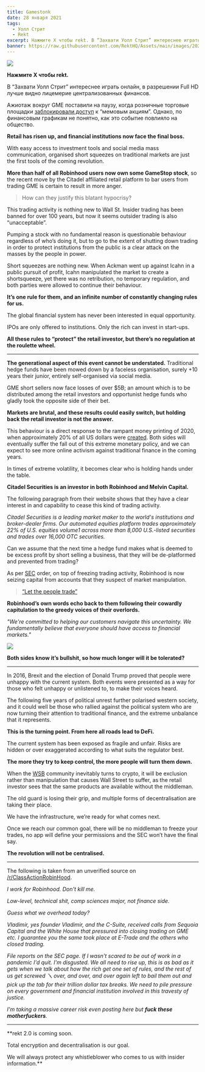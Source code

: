 ```yaml
---
title: Gamestonk
date: 28 января 2021
tags:
  - Уолл Стрит
  - Rekt
excerpt: Нажмите Х чтобы rekt. В “Захвати Уолл Стрит” интереснее играть онлайн, в разрешении Full HD лучше видно лицемерие централизованных финансов. Ажиотаж вокруг GME поставили на паузу, когда розничные торговые площадки заблокировали доступ к “мемовым акциям”. Однако, по финансовым графикам не понятно, как это событие повлияло на общество.
banner: https://raw.githubusercontent.com/RektHQ/Assets/main/images/2021/01/header2-2.jpg
---
```


![](https://raw.githubusercontent.com/RektHQ/Assets/main/images/2021/01/header2-2.jpg)

**Нажмите Х чтобы rekt.**

В “Захвати Уолл Стрит” интереснее играть онлайн, в разрешении Full HD лучше видно лицемерие централизованных финансов.

Ажиотаж вокруг GME поставили на паузу, когда розничные торговые площадки [заблокировали доступ](https://www.marketwatch.com/story/robinhood-blocks-new-purchases-of-gamestop-stock-11611846335) к “мемовым акциям”. Однако, по финансовым графикам не понятно, как это событие повлияло на общество.

**Retail has risen up, and financial institutions now face the final boss.**

With easy access to investment tools and social media mass communication, organised short squeezes on traditional markets are just the first tools of the coming revolution.

**More than half of all Robinhood users now own some GameStop stock**, so the recent move by the Citadel affiliated retail platform to bar users from trading GME is certain to result in more anger.

> How can they justify this blatant hypocrisy?

This trading activity is nothing new to Wall St. Insider trading has been banned for over 100 years, but now it seems outsider trading is also “unacceptable”.

Pumping a stock with no fundamental reason is questionable behaviour regardless of who’s doing it, but to go to the extent of shutting down trading in order to protect institutions from the public is a clear attack on the masses by the people in power.

Short squeezes are nothing new. When Ackman went up against Icahn in a public pursuit of profit, Icahn manipulated the market to create a shortsqueeze, yet there was no retribution, no temporary regulation, and both parties were allowed to continue their behaviour.

**It’s one rule for them, and an infinite number of constantly changing rules for us.**

The global financial system has never been interested in equal opportunity.

IPOs are only offered to institutions. Only the rich can invest in start-ups.

**All these rules to “protect” the retail investor, but there’s no regulation at the roulette wheel.**

---

**The generational aspect of this event cannot be understated.** Traditional hedge funds have been mowed down by a faceless organisation, surely +10 years their junior, entirely self-organised via social media.

GME short sellers now face losses of over $5B; an amount which is to be distributed among the retail investors and opportunist hedge funds who gladly took the opposite side of their bet.

**Markets are brutal, and these results could easily switch, but holding back the retail investor is not the answer.**

This behaviour is a direct response to the rampant money printing of 2020, when approximately 20% of all US dollars were [created](https://www.cityam.com/almost-a-fifth-of-all-us-dollars-were-created-this-year/#:~:text=About%2020%20per%20cent%20of,and%20helped%20asset%20prices%20soar.). Both sides will eventually suffer the fall out of this extreme monetary policy, and we can expect to see more online activism against traditional finance in the coming years.

In times of extreme volatility, it becomes clear who is holding hands under the table.

**Citadel Securities is an investor in both Robinhood and Melvin Capital.**

The following paragraph from their website shows that they have a clear interest in and capability to cease this kind of trading activity.

_Citadel Securities is a leading market maker to the world's institutions and broker-dealer firms. Our automated equities platform trades approximately 22% of U.S. equities volume1 across more than 8,000 U.S.-listed securities and trades over 16,000 OTC securities._

Can we assume that the next time a hedge fund makes what is deemed to be excess profit by short selling a business, that they will be de-platformed and prevented from trading?

As per [SEC](https://twitter.com/RevShark/status/1354838035007987714?s=20) order, on top of freezing trading activity, Robinhood is now seizing capital from accounts that they suspect of market manipulation.

> [“Let the people trade”](https://www.msn.com/en-us/news/other/robinhoods-let-the-people-trade-tweet-resurfaces-after-platform-halts-gamestop-trading/ar-BB1dbgN4)

**Robinhood’s own words echo back to them following their cowardly capitulation to the greedy voices of their overlords.**

_"We're committed to helping our customers navigate this uncertainty. We fundamentally believe that everyone should have access to financial markets."_

![](https://raw.githubusercontent.com/RektHQ/Assets/main/images/2021/01/maxresdefault--1-.jpg)

**Both sides know it’s bullshit, so how much longer will it be tolerated?**

---

In 2016, Brexit and the election of Donald Trump proved that people were unhappy with the current system. Both events were presented as a way for those who felt unhappy or unlistened to, to make their voices heard.

The following five years of political unrest further polarised western society, and it could well be those who rallied against the political system who are now turning their attention to traditional finance, and the extreme unbalance that it represents.

**This is the turning point. From here all roads lead to DeFi.**

The current system has been exposed as fragile and unfair. Risks are hidden or over exaggerated according to what suits the regulator best.

**The more they try to keep control, the more people will turn them down.**

When the [WSB](https://www.reddit.com/r/wallstreetbets/) community inevitably turns to crypto, it will be exclusion rather than manipulation that causes Wall Street to suffer, as the retail investor sees that the same products are available without the middleman.

The old guard is losing their grip, and multiple forms of decentralisation are taking their place.

We have the infrastructure, we’re ready for what comes next.

Once we reach our common goal, there will be no middleman to freeze your trades, no app will define your permissions and the SEC won’t have the final say.

**The revolution will not be centralised.**

---

The following is taken from an unverified source on [/r/ClassActionRobinHood](https://www.reddit.com/r/ClassActionRobinHood/comments/l723kf/robinhood_insider_information/).

_I work for Robinhood. Don't kill me._

_Low-level, technical shit, comp sciences major, not finance side._

_Guess what we overhead today?_

_Vladimir, yes founder Vladimir, and the C-Suite, received calls from Sequoia Capital and the White House that pressured into closing trading on GME etc. I guarantee you the same took place at E-Trade and the others who closed trading._

_File reports on the SEC page. If I wasn't scared to be out of work in a pandemic I'd quit. I'm disgusted. We all need to rise up, this is as bad as it gets when we talk about how the rich get one set of rules, and the rest of us get screwed 🪛 over, and over, and over again left to bail them out and pick up the tab for their trillion dollar tax breaks. We need to pile pressure on every government and financial institution involved in this travesty of justice._

_I'm taking a massive career risk even posting here but **fuck these motherfuckers**._

---

\*\*rekt 2.0 is coming soon.

Total encryption and decentralisation is our goal.

We will always protect any whistleblower who comes to us with insider information.\*\*
